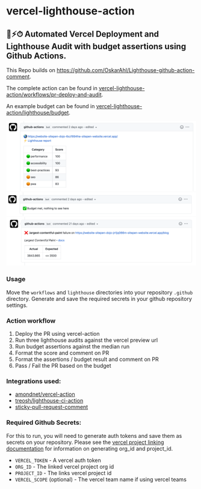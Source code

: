 # vercel-lighthouse-action

## 🚦⚡️⏱ Automated Vercel Deployment and Lighthouse Audit with budget assertions using Github Actions.

This Repo builds on https://github.com/OskarAhl/Lighthouse-github-action-comment.

The complete action can be found in [vercel-lighthouse-action/workflows/pr-deploy-and-audit](https://github.com/tomdye/vercel-lighthouse-action/blob/main/workflows/pr-deploy-and-audit.yml).

An example budget can be found in [vercel-lighthouse-action/lighthouse/budget](https://github.com/tomdye/vercel-lighthouse-action/blob/main/lighthouse/budget.json).

![Alt Text](.github/images/results.png)
![Alt Text](.github/images/budget.png)
![Alt Text](.github/images/assertions.png)

### Usage
Move the `workflows` and `lighthouse` directories into your repository `.github` directory.
Generate and save the required secrets in your github repository settings.

### Action workflow
1. Deploy the PR using vercel-action
2. Run three lighthouse audits against the vercel preview url
3. Run budget assertions against the median run
4. Format the score and comment on PR
5. Format the assertions / budget result and comment on PR
6. Pass / Fail the PR based on the budget

### Integrations used:
* [amondnet/vercel-action](https://github.com/amondnet/vercel-action)
* [treosh/lighthouse-ci-action](https://github.com/treosh/lighthouse-ci-action)
* [sticky-pull-request-comment](https://github.com/marketplace/actions/sticky-pull-request-comment)

### Required Github Secrets:
For this to run, you will need to generate auth tokens and save them as secrets on your repository.
Please see the [vercel project linking documentation](https://github.com/amondnet/vercel-action#project-linking) for information on generating org_id and project_id.

- `VERCEL_TOKEN` - A vercel auth token
- `ORG_ID` - The linked vercel project org id
- `PROJECT_ID` - The links vercel project id
- `VERCEL_SCOPE` (optional) - The vercel team name if using vercel teams
